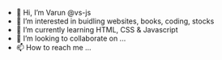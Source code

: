 - 👋 Hi, I’m Varun @vs-js
- 👀 I’m interested in buidling websites, books, coding, stocks
- 🌱 I’m currently learning HTML, CSS & Javascript
- 💞️ I’m looking to collaborate on ...
- 📫 How to reach me ...

<!---
varunsingh23/varunsingh23 is a ✨ special ✨ repository because its `README.md` (this file) appears on your GitHub profile.
You can click the Preview link to take a look at your changes.
--->
